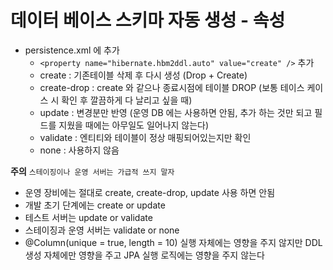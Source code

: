 # 데이터 베이스 스키마 자동 생성 - 속성
- persistence.xml 에 추가
    - `<property name="hibernate.hbm2ddl.auto" value="create" />` 추가 
    - create : 기존테이블 삭제 후 다시 생성 (Drop + Create)
    - create-drop : create 와 같으나 종료시점에 테이블 DROP
        (보통 테이스 케이스 시 확인 후 깔끔하게 다 날리고 싶을 때)
    - update : 변경분만 반영
        (운영 DB 에는 사용하면 안됨, 추가 하는 것만 되고 필드를 지웠을 때에는 아무일도 일어나지 않는다)
    - validate : 엔티티와 테이블이 정상 매핑되어있는지만 확인
    - none : 사용하지 않음
    
**주의** `스테이징이나 운영 서버는 가급적 쓰지 말자`
- 운영 장비에는 절대로 create, create-drop, update 사용 하면 안됨
- 개발 초기 단계에는 create or update
- 테스트 서버는 update or validate
- 스테이징과 운영 서버는 validate or none
- @Column(unique = true, length = 10) 
  실행 자체에는 영향을 주지 않지만 DDL 생성 자체에만 영향을 주고 JPA 실행 로직에는 영향을 주지 않는다


